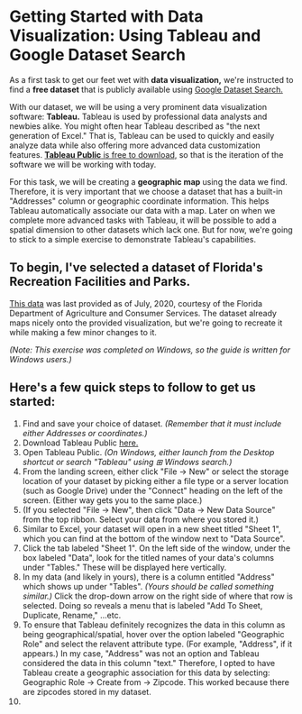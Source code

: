 # Getting Started with Data Visualization: Using Tableau and Google Dataset Search

As a first task to get our feet wet with **data visualization,** we're instructed to find a **free dataset** that is publicly available using [Google Dataset Search.](https://datasetsearch.research.google.com/)

With our dataset, we will be using a very prominent data visualization software: **Tableau.** Tableau is used by professional data analysts and newbies alike. You might often hear Tableau described as "the next generation of Excel." That is, Tableau can be used to quickly and easily analyze data while also offering more advanced data customization features. [**Tableau Public** is free to download,](https://public.tableau.com/app/discover) so that is the iteration of the software we will be working with today.

For this task, we will be creating a **geographic map** using the data we find. Therefore, it is very important that we choose a dataset that has a built-in "Addresses" column or geographic coordinate information. This helps Tableau automatically associate our data with a map. Later on when we complete more advanced tasks with Tableau, it will be possible to add a spatial dimension to other datasets which lack one. But for now, we're going to stick to a simple exercise to demonstrate Tableau's capabilities.

## To begin, I've selected a dataset of Florida's Recreation Facilities and Parks.
[This data](https://hub.arcgis.com/datasets/FDACS::florida-recreation-and-parks/explore?location=-0.000000%2C0.000000%2C0.70) was last provided as of July, 2020, courtesy of the Florida Department of Agriculture and Consumer Services. The dataset already maps nicely onto the provided visualization, but we're going to recreate it while making a few minor changes to it.

*(Note: This exercise was completed on Windows, so the guide is written for Windows users.)*

## Here's a few quick steps to follow to get us started:
1. Find and save your choice of dataset. *(Remember that it must include either Addresses or coordinates.)*
2. Download Tableau Public [here.](https://public.tableau.com/app/discover)
3. Open Tableau Public. *(On Windows, either launch from the Desktop shortcut or search "Tableau" using ⊞ Windows search.)*
4. From the landing screen, either click "File → New" or select the storage location of your dataset by picking either a file type or a server location (such as Google Drive) under the "Connect" heading on the left of the screen. (Either way gets you to the same place.)
5. (If you selected "File → New", then click "Data → New Data Source" from the top ribbon. Select your data from where you stored it.)
6. Similar to Excel, your dataset will open in a new sheet titled "Sheet 1", which you can find at the bottom of the window next to "Data Source".
7. Click the tab labeled "Sheet 1". On the left side of the window, under the box labeled "Data", look for the titled names of your data's columns under "Tables." These will be displayed here vertically.
8. In my data (and likely in yours), there is a column entitled "Address" which shows up under "Tables". *(Yours should be called something similar.)* Click the drop-down arrow on the right side of where that row is selected. Doing so reveals a menu that is labeled "Add To Sheet, Duplicate, Rename," ...etc.
9. To ensure that Tableau definitely recognizes the data in this column as being geographical/spatial, hover over the option labeled "Geographic Role" and select the relavent attribute type. (For example, "Address", if it appears.) In my case, "Address" was not an option and Tableau considered the data in this column "text." Therefore, I opted to have Tableau create a geographic association for this data by selecting: Geographic Role → Create from → Zipcode. This worked because there are zipcodes stored in my dataset.
10. 





